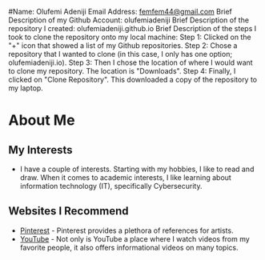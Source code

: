 #Name: Olufemi Adeniji Email Address: femfem44@gmail.com
Brief Description of my Github Account: olufemiadeniji
Brief Description of the repository I created: olufemiadeniji.github.io
Brief Description of the steps I took to clone the repository onto my local machine: 
Step 1: Clicked on the "+" icon that showed a list of my Github repositories. 
Step 2: Chose a repository that I wanted to clone (in this case, I only has one option; olufemiadeniji.io). 
Step 3: Then I chose the location of where I would want to clone my repository. The location is "Downloads".
Step 4: Finally, I clicked on "Clone Repository". This downloaded a copy of the repository to my laptop.
# About Me
## My Interests
  - I have a couple of interests. Starting with my hobbies, I like to read and draw. When it comes to academic interests, I like learning about information technology (IT), specifically Cybersecurity.
## Websites I Recommend
  - [Pinterest](https://www.pinterest.com/) - Pinterest provides a plethora of references for artists.
  - [YouTube](https://www.youtube.com/) - Not only is YouTube a place where I watch videos from my favorite people, it also offers informational videos on many topics.
